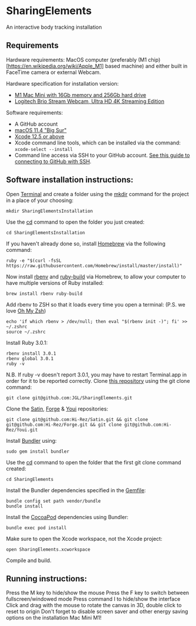 # SharingElements

An interactive body tracking installation

## Requirements

Hardware requirements: MacOS computer (preferably (M1 chip)[https://en.wikipedia.org/wiki/Apple_M1] based machine) and either built in FaceTime camera or external Webcam.

Hardware specification for installation version:
* [M1 Mac Mini with 16Gb memory and 256Gb hard drive](https://www.apple.com/mac-mini/specs/)
* [Logitech Brio Stream Webcam, Ultra HD 4K Streaming Edition](https://www.logitech.com/en-us/products/webcams/brio-4k-hdr-webcam.960-001105.html)

Software requirements:
* A GitHub account
* [macOS 11.4 "Big Sur"](https://en.wikipedia.org/wiki/MacOS_Big_Sur)
* [Xcode 12.5 or above](https://apps.apple.com/us/app/xcode/id497799835?mt=12)
* Xcode command line tools, which can be installed via the command: ```xcode-select --install```
* Command line access via SSH to your GitHub account. [See this guide to connecting to GitHub with SSH](https://docs.github.com/en/github/authenticating-to-github/connecting-to-github-with-ssh).

## Software installation instructions:

Open [Terminal](https://en.wikipedia.org/wiki/Terminal_(macOS)) and create a folder using the [mkdir](https://en.wikipedia.org/wiki/Mkdir) command for the project in a place of your choosing:

```
mkdir SharingElementsInstallation
```

Use the [cd](https://en.wikipedia.org/wiki/Cd_(command)) command to open the folder you just created:

```
cd SharingElementsInstallation
```

If you haven't already done so, install [Homebrew](https://brew.sh/) via the following command:

```
ruby -e "$(curl -fsSL https://raw.githubusercontent.com/Homebrew/install/master/install)"
```

Now install [rbenv](https://github.com/rbenv/rbenv) and [ruby-build](https://github.com/rbenv/ruby-build) via Homebrew, to allow your computer to have multiple versions of Ruby installed:

```
brew install rbenv ruby-build
```

Add rbenv to ZSH so that it loads every time you open a terminal: (P.S. we love [Oh My Zsh](https://ohmyz.sh))

```
echo 'if which rbenv > /dev/null; then eval "$(rbenv init -)"; fi' >> ~/.zshrc
source ~/.zshrc
```

Install Ruby 3.0.1:

```
rbenv install 3.0.1
rbenv global 3.0.1
ruby -v
```

N.B. If ruby -v doesn't report 3.0.1, you may have to restart Terminal.app in order for it to be reported correctly. Clone [this repository](https://github.com/JGL/SharingElements/) using the git clone command:

```
git clone git@github.com:JGL/SharingElements.git
```

Clone the [Satin](https://github.com/Hi-Rez/Satin), [Forge](https://github.com/Hi-Rez/Forge) & [Youi](https://github.com/Hi-Rez/Youi) repositories:

```
git clone git@github.com:Hi-Rez/Satin.git && git clone git@github.com:Hi-Rez/Forge.git && git clone git@github.com:Hi-Rez/Youi.git
```

Install [Bundler](https://bundler.io/) using:

```
sudo gem install bundler
```

Use the [cd](https://en.wikipedia.org/wiki/Cd_(command)) command to open the folder that the first git clone command created:

```
cd SharingElements
```

Install the Bundler dependencies specified in the [Gemfile](https://guides.cocoapods.org/using/a-gemfile.html):

```
bundle config set path vendor/bundle
bundle install
```

Install the [CocoaPod](https://cocoapods.org/) dependencies using Bundler:

```
bundle exec pod install
```

Make sure to open the Xcode workspace, not the Xcode project:

```
open SharingElements.xcworkspace
```

Compile and build.

## Running instructions:

Press the M key to hide/show the mouse
Press the F key to switch between fullscreen/windowed mode
Press command I to hide/show the interface
Click and drag with the mouse to rotate the canvas in 3D, double click to reset to origin
Don't forget to disable screen saver and other energy saving options on the installation Mac Mini M1!
